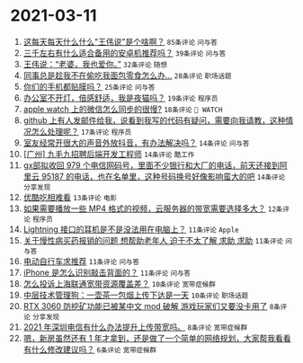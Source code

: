 # 2021-03-11

1. [这每天每天什么什么"王伟说"是个啥啊？](https://www.v2ex.com/t/760532) `85条评论` `问与答`
1. [三千左右有什么适合备用的安卓机推荐吗？](https://www.v2ex.com/t/760533) `39条评论` `问与答`
1. [王伟说：“老婆，我也爱你。”](https://www.v2ex.com/t/760530) `32条评论` `随想`
1. [同事总是趁我不在偷吃我面包零食怎么办...](https://www.v2ex.com/t/760596) `28条评论` `职场话题`
1. [你们的手机都贴膜吗？](https://www.v2ex.com/t/760554) `25条评论` `问与答`
1. [办公室不开灯，倍感舒适，我是夜猫吗？](https://www.v2ex.com/t/760572) `19条评论` `程序员`
1. [apple watch 上的微信怎么同步的很慢?](https://www.v2ex.com/t/760538) `18条评论` ` WATCH`
1. [github 上有人发邮件给我，说看到我写的代码有疑问，需要向我请教，这种情况怎么处理呢？](https://www.v2ex.com/t/760555) `17条评论` `程序员`
1. [室友经常开很大的声音外放抖音，有办法解决吗？](https://www.v2ex.com/t/760592) `14条评论` `问与答`
1. [[广州] 九毛九招聘后端开发工程师](https://www.v2ex.com/t/760539) `14条评论` `酷工作`
1. [gx部拟收回 979 个电信网码号，里面不少银行和大厂的电话，前天还接到阿里云 95187 的电话，也在名单里，这种号码换号好像影响蛮大的吧](https://www.v2ex.com/t/760535) `14条评论` `分享发现`
1. [优酷吃相难看](https://www.v2ex.com/t/760600) `13条评论` `电影`
1. [如果需要播放一些 MP4 格式的视频，云服务器的带宽需要选择多大？](https://www.v2ex.com/t/760593) `12条评论` `程序员`
1. [Lightning 接口的耳机是不是没法用在电脑上？](https://www.v2ex.com/t/760573) `11条评论` `Apple`
1. [关于慢性病买药报销的问题 想帮助老年人 迫于不太了解 求助 求助](https://www.v2ex.com/t/760566) `11条评论` `问与答`
1. [电动自行车求推荐](https://www.v2ex.com/t/760545) `11条评论` `问与答`
1. [iPhone 是怎么识别敲击背面的？](https://www.v2ex.com/t/760542) `11条评论` `问与答`
1. [怎么投诉上海联通宽带资源覆盖差？](https://www.v2ex.com/t/760587) `10条评论` `宽带症候群`
1. [中层技术管理狗：一壶茶一包烟上传下达是一天](https://www.v2ex.com/t/760565) `10条评论` `职场话题`
1. [RTX 3060 防挖矿功能已被某中文 mod 破解 游戏玩家们又要没卡用了](https://www.v2ex.com/t/760563) `8条评论` `分享发现`
1. [2021 年深圳电信有什么办法提升上传带宽吗。](https://www.v2ex.com/t/760551) `8条评论` `宽带症候群`
1. [嗯，新房虽然还有 1 年才拿到，还是做了一个简单的网络规划，大家帮我看看有什么修改建议吗？](https://www.v2ex.com/t/760574) `6条评论` `宽带症候群`
